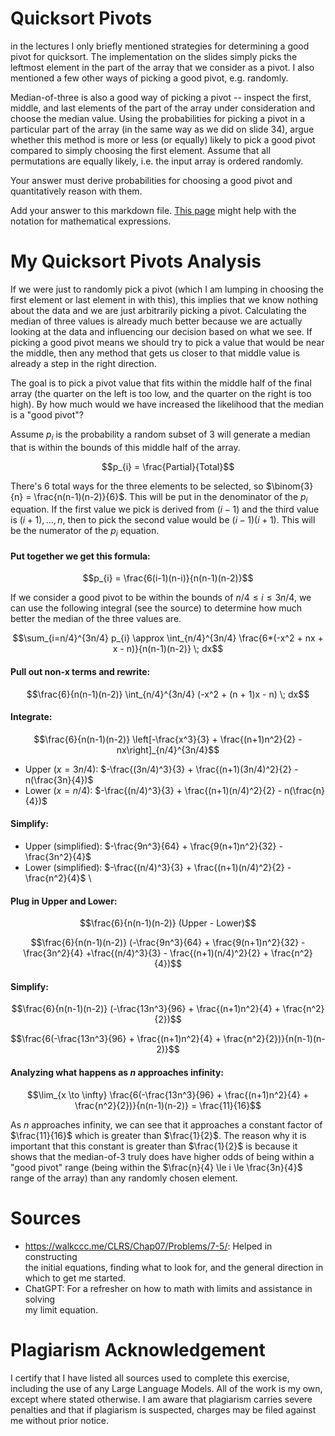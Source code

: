 # Quicksort Pivots

in the lectures I only briefly mentioned strategies for determining a good pivot
for quicksort. The implementation on the slides simply picks the leftmost
element in the part of the array that we consider as a pivot. I also mentioned a
few other ways of picking a good pivot, e.g. randomly.

Median-of-three is also a good way of picking a pivot -- inspect the first,
middle, and last elements of the part of the array under consideration and
choose the median value. Using the probabilities for picking a pivot in a
particular part of the array (in the same way as we did on slide 34), argue
whether this method is more or less (or equally) likely to pick a good pivot
compared to simply choosing the first element. Assume that all permutations are
equally likely, i.e. the input array is ordered randomly.

Your answer must derive probabilities for choosing a good pivot and
quantitatively reason with them.

Add your answer to this markdown file. [This
page](https://docs.github.com/en/get-started/writing-on-github/working-with-advanced-formatting/writing-mathematical-expressions)
might help with the notation for mathematical expressions.



# My Quicksort Pivots Analysis

If we were just to randomly pick a pivot (which I am lumping in choosing the 
first element or last element in with this), this implies that we know nothing 
about the data and we are just arbitrarily picking a pivot. Calculating the 
median of three values is already much better because we are actually looking 
at the data and influencing our decision based on what we see. If picking a 
good pivot means we should try to pick a value that would be near the middle, 
then any method that gets us closer to that middle value is already a step in 
the right direction.

The goal is to pick a pivot value that fits within the middle half of the final 
array (the quarter on the left is too low, and the quarter on the right is too 
high). By how much would we have increased the likelihood that the median is a 
"good pivot"? 

Assume $p_{i}$ is the probability a random subset of 3 will generate a median 
that is within the bounds of this middle half of the array.

$$p_{i} = \frac{Partial}{Total}$$

There's 6 total ways for the three elements to be selected, so 
$\binom{3}{n} = \frac{n(n-1)(n-2)}{6}$. This will be put in the denominator of 
the $p_{i}$ equation. If the first value we pick is derived from $(i-1)$ and the 
third value is $(i+1), \ldots, n$, then to pick the second value would be 
$(i-1)(i+1)$. This will be the numerator of the $p_{i}$ equation.

#### Put together we get this formula:

$$p_{i} = \frac{6(i-1)(n-i)}{n(n-1)(n-2)}$$

If we consider a good pivot to be within the bounds of $n/4 \le i \le 3n/4$, 
we can use the following integral (see the source) to determine how much better 
the median of the three values are.

$$\sum_{i=n/4}^{3n/4} p_{i} \approx \int_{n/4}^{3n/4} \frac{6*(-x^2 + nx + x - n)}{n(n-1)(n-2)} \; dx$$

#### Pull out non-x terms and rewrite:

$$\frac{6}{n(n-1)(n-2)} \int_{n/4}^{3n/4} (-x^2 + (n + 1)x - n) \; dx$$

#### Integrate:

$$\frac{6}{n(n-1)(n-2)} \left[-\frac{x^3}{3} + \frac{(n+1)n^2}{2} - nx\right]_{n/4}^{3n/4}$$

- Upper ($x=3n/4$): $-\frac{(3n/4)^3}{3} + \frac{(n+1)(3n/4)^2}{2} - n(\frac{3n}{4})$
- Lower ($x=n/4$): $-\frac{(n/4)^3}{3} + \frac{(n+1)(n/4)^2}{2} - n(\frac{n}{4})$

#### Simplify:

- Upper (simplified): $-\frac{9n^3}{64} + \frac{9(n+1)n^2}{32} - \frac{3n^2}{4}$
- Lower (simplified): $-\frac{(n/4)^3}{3} + \frac{(n+1)(n/4)^2}{2} - \frac{n^2}{4}$
\
#### Plug in Upper and Lower:

$$\frac{6}{n(n-1)(n-2)} (Upper - Lower)$$

$$\frac{6}{n(n-1)(n-2)} (-\frac{9n^3}{64} + \frac{9(n+1)n^2}{32} - \frac{3n^2}{4} +\frac{(n/4)^3}{3} - \frac{(n+1)(n/4)^2}{2} + \frac{n^2}{4})$$

#### Simplify:

$$\frac{6}{n(n-1)(n-2)} (-\frac{13n^3}{96} + \frac{(n+1)n^2}{4} + \frac{n^2}{2})$$

$$\frac{6(-\frac{13n^3}{96} + \frac{(n+1)n^2}{4} + \frac{n^2}{2})}{n(n-1)(n-2)}$$

#### Analyzing what happens as $n$ approaches infinity:

$$\lim_{x \to \infty} \frac{6(-\frac{13n^3}{96} + \frac{(n+1)n^2}{4} + \frac{n^2}{2})}{n(n-1)(n-2)} = \frac{11}{16}$$

As $n$ approaches infinity, we can see that it approaches a constant factor of $\frac{11}{16}$ which is greater than $\frac{1}{2}$. The reason why it is important that this constant is greater than $\frac{1}{2}$ is because it shows that the median-of-3 truly does have higher odds of being within a "good pivot" range (being within the $\frac{n}{4} \le i \le \frac{3n}{4}$ range of the array) than any randomly chosen element.


# Sources

- https://walkccc.me/CLRS/Chap07/Problems/7-5/: Helped in constructing   
                                the initial equations, finding what to look for, 
                                and the general direction in which to get me 
                                started.
- ChatGPT: For a refresher on how to math with limits and assistance in solving  
                my limit equation.

# Plagiarism Acknowledgement

I certify that I have listed all sources used to complete this exercise, including 
the use of any Large Language Models. All of the work is my own, except where 
stated otherwise. I am aware that plagiarism carries severe penalties and that if 
plagiarism is suspected, charges may be filed against me without prior notice.